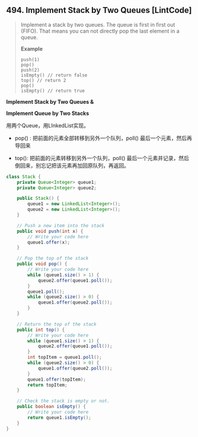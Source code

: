 ## 494. Implement Stack by Two Queues \[LintCode\]

> Implement a stack by two queues. The queue is first in first out \(FIFO\). That means you can not directly pop the last element in a queue.
>
> **Example**
>
> ```
> push(1)
> pop()
> push(2)
> isEmpty() // return false
> top() // return 2
> pop()
> isEmpty() // return true
> ```

**Implement Stack by Two Queues &**

**Implement Queue by Two Stacks**

用两个Queue，用LInkedList实现。

* pop\(\) : 把前面的元素全部转移到另外一个队列，poll\(\) 最后一个元素，然后再导回来

* top\(\): 把前面的元素转移到另外一个队列，poll\(\) 最后一个元素并记录，然后倒回来，别忘记把该元素再加回原队列，再返回。

```java
class Stack {
    private Queue<Integer> queue1;
    private Queue<Integer> queue2;

    public Stack() {
        queue1 = new LinkedList<Integer>();
        queue2 = new LinkedList<Integer>();
    }

    // Push a new item into the stack
    public void push(int x) {
        // Write your code here
        queue1.offer(x);
    }

    // Pop the top of the stack
    public void pop() {
        // Write your code here
        while (queue1.size() > 1) {
            queue2.offer(queue1.poll());
        }
        queue1.poll();
        while (queue2.size() > 0) {
            queue1.offer(queue2.poll());
        } 
    }

    // Return the top of the stack
    public int top() {
        // Write your code here
        while (queue1.size() > 1) {
            queue2.offer(queue1.poll());
        }
        int topItem = queue1.poll();
        while (queue2.size() > 0) {
            queue1.offer(queue2.poll());
        }
        queue1.offer(topItem);
        return topItem;
    }

    // Check the stack is empty or not.
    public boolean isEmpty() {
        // Write your code here
        return queue1.isEmpty();
    }    
}
```



